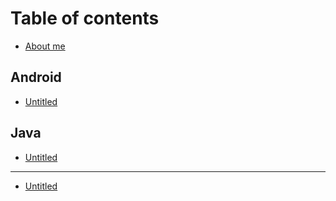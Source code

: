 # Table of contents

* [About me](README.md)

## Android <a id="undefined"></a>

* [Untitled](undefined/untitled.md)

## Java

* [Untitled](java/untitled.md)

---

* [Untitled](untitled.md)

